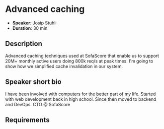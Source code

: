 # Advanced caching

- __Speaker__: Josip Stuhli
- __Duration__: 30 min

## Description

Advanced caching techniques used at SofaScore that enable us to support 20M+ monthly active users doing 800k req/s at peak times. I'm going to show how we simplified cache invalidation in our system.

## Speaker short bio

I have been involved with computers for the better part of my life. Started with web development back in high school. Since then moved to backend and DevOps. CTO @ SofaScore

## Requirements
